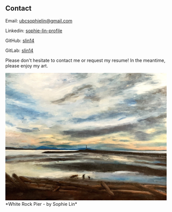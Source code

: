 ## Contact

Email: [ubcsophielin@gmail.com](mailto:ubcsophielin@gmail.com)

Linkedin: [sophie-lin-profile](https://www.linkedin.com/in/sophie-lin-profile/)

GitHub: [slin14](https://github.com/slin14)

GitLab: [slin14](https://gitlab.com/slin14)


Please don't hesitate to contact me or request my resume! In the meantime, please enjoy my art.



<img src="images/whterock.jpg" width=600/>
*White Rock Pier - by Sophie Lin*
